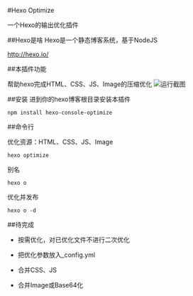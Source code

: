 #Hexo Optimize

一个Hexo的输出优化插件

##Hexo是啥
Hexo是一个静态博客系统，基于NodeJS

http://hexo.io/

##本插件功能

帮助hexo完成HTML、CSS、JS、Image的压缩优化
![运行截图][1]

##安装
进到你的hexo博客根目录安装本插件

```
npm install hexo-console-optimize
```

##命令行

优化资源：HTML、CSS、JS、Image
```
hexo optimize
```

别名
```
hexo o
```

优化并发布
```
hexo o -d
```


##待完成

* 按需优化，对已优化文件不进行二次优化
* 把优化参数放入_config.yml
* 合并CSS、JS
* 合并Image或Base64化


  [1]: http://ww2.sinaimg.cn/large/56e89fd7jw1eigy0zpqw2j20x20oc4cy.jpg